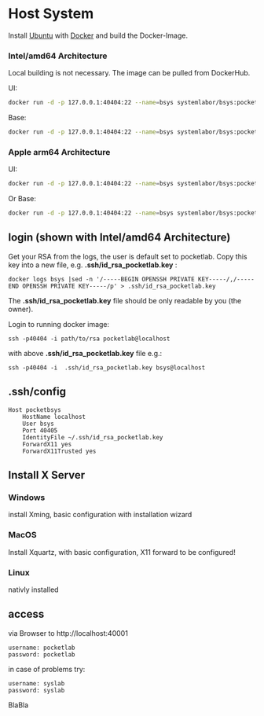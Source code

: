 # Host System
Install [Ubuntu](https://ubuntu.com/tutorials/install-ubuntu-desktop#1-overview) with [Docker](https://docs.docker.com/engine/install/ubuntu/) and build the Docker-Image.

### Intel/amd64 Architecture
Local building is not necessary. The image can be pulled from DockerHub.

UI:

```bash
docker run -d -p 127.0.0.1:40404:22 --name=bsys systemlabor/bsys:pocketlabui
```

Base:

```bash
docker run -d -p 127.0.0.1:40404:22 --name=bsys systemlabor/bsys:pocketlabbase
```

### Apple arm64 Architecture

UI:

```bash
docker run -d -p 127.0.0.1:40404:22 --name=bsys systemlabor/bsys:pocketlabui-ARM64
```

Or Base:

```bash
docker run -d -p 127.0.0.1:40404:22 --name=bsys systemlabor/bsys:pocketlabbase-ARM64
```

## login (shown with Intel/amd64 Architecture)

Get your RSA from the logs, the user is default set to pocketlab.
Copy this key into a new file, e.g. **.ssh/id_rsa_pocketlab.key** :

```text
docker logs bsys |sed -n '/-----BEGIN OPENSSH PRIVATE KEY-----/,/-----END OPENSSH PRIVATE KEY-----/p' > .ssh/id_rsa_pocketlab.key
```

The **.ssh/id_rsa_pocketlab.key** file should be only readable by you (the owner).

Login to running docker image:

```text
ssh -p40404 -i path/to/rsa pocketlab@localhost
```

with above **.ssh/id_rsa_pocketlab.key** file e.g.:

```text
ssh -p40404 -i  .ssh/id_rsa_pocketlab.key bsys@localhost
```

## .ssh/config

```text
Host pocketbsys
    HostName localhost
    User bsys
    Port 40405
    IdentityFile ~/.ssh/id_rsa_pocketlab.key
    ForwardX11 yes
    ForwardX11Trusted yes
```


## Install X Server

### Windows

install Xming, basic configuration with installation wizard

### MacOS

Install Xquartz, with basic configuration, X11 forward to be configured!

### Linux

nativly installed

## access

via Browser to http://localhost:40001

```text
username: pocketlab
password: pocketlab
```

in case of problems try:

```text
username: syslab
password: syslab
```

BlaBla
